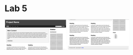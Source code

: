 # Lab 5

<p float="left">
  <img src="Result1.png" width="40%" alt="Lab 3-1"/>
  <img src="Result2.png" width="40%" alt="Lab 3-2"/> 
</p>
